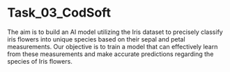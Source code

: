 # Task_03_CodSoft

The aim is to build an AI model utilizing the Iris dataset to precisely classify iris flowers into unique species based on their sepal and petal measurements. Our objective is to train a model that can effectively learn from these measurements and make accurate predictions regarding the species of Iris flowers.
